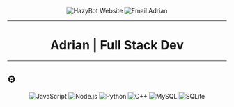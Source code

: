 <p align="center">
  <img src="https://img.shields.io/badge/HazyBot-Website-DC2626?style=for-the-badge&labelColor=1F1F1F&logo=googlechrome&logoColor=white" alt="HazyBot Website" />
  <img src="https://img.shields.io/badge/Email-adrian%40hazybot.net-DC2626?style=for-the-badge&labelColor=1F1F1F&logo=gmail&logoColor=white" alt="Email Adrian" />
</p>

---

<h1 align="center">Adrian | Full Stack Dev</h1>

---

## ⚙️ 
<p align="center">
  <img src="https://img.shields.io/badge/JavaScript-000000?style=flat-square&labelColor=1F1F1F&logo=javascript&logoColor=F7DF1E" alt="JavaScript" />
  <img src="https://img.shields.io/badge/Node.js-000000?style=flat-square&labelColor=1F1F1F&logo=node.js&logoColor=white" alt="Node.js" />
  <img src="https://img.shields.io/badge/Python-000000?style=flat-square&labelColor=1F1F1F&logo=python&logoColor=white" alt="Python" />
  <img src="https://img.shields.io/badge/C%2B%2B-000000?style=flat-square&labelColor=1F1F1F&logo=c%2B%2B&logoColor=white" alt="C++" />
  <img src="https://img.shields.io/badge/MySQL-000000?style=flat-square&labelColor=1F1F1F&logo=mysql&logoColor=white" alt="MySQL" />
  <img src="https://img.shields.io/badge/SQLite-000000?style=flat-square&labelColor=1F1F1F&logo=sqlite&logoColor=white" alt="SQLite" />
</p>
